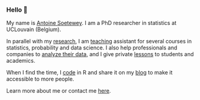 ### Hello 👋

My name is [Antoine Soetewey](https://antoinesoetewey.com/). I am a PhD researcher in statistics at UCLouvain (Belgium).

In parallel with my [research](https://antoinesoetewey.com/research/), I am [teaching](https://antoinesoetewey.com/teaching/) assistant for several courses in statistics, probability and data science. I also help professionals and companies to [analyze their data](https://datanalyze.be/), and I give private [lessons](https://easystat.be/) to students and academics.

When I find the time, I [code](https://antoinesoetewey.com/software/) in R and share it on my [blog](https://statsandr.com/) to make it accessible to more people.

Learn more about me or contact me [here](https://antoinesoetewey.com/).

<!--
**AntoineSoetewey/AntoineSoetewey** is a ✨ _special_ ✨ repository because its `README.md` (this file) appears on your GitHub profile.

Here are some ideas to get you started:

- 🔭 I’m currently working on ...
- 🌱 I’m currently learning ...
- 👯 I’m looking to collaborate on ...
- 🤔 I’m looking for help with ...
- 💬 Ask me about ...
- 📫 How to reach me: ...
- 😄 Pronouns: ...
- ⚡ Fun fact: ...
-->
